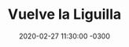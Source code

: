---
layout: post
category: Coqueto Escenario
date: 2020-02-27 11:30:00 -0300
title: Vuelve la Liguilla
image: https://oceano.uy/api/images/programas/Abrepalabra/untituloviejoooo.jpg
summary: Lubo Adusto con micro carnavalero con los 24 conjuntos que pasaron a la etapa definitoria de Carnaval. De yapa noticias insólitas, micro deportivo y ciclo bohemio, dedicado a Gustavo Rey
file: https://audios.oceanofm.com/programas/Abrepalabra/20-02-27Coqueto.mp3
duration: 27:19
oceanourl: https://oceano.uy/abrepalabra/coqueto-escenario/20954-vuelve-la-liguilla
---